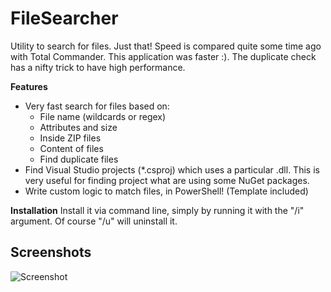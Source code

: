 # FileSearcher
Utility to search for files. Just that!
Speed is compared quite some time ago with Total Commander. This application was faster :).
The duplicate check has a nifty trick to have high performance.

**Features**
* Very fast search for files based on:
  * File name (wildcards or regex)
  * Attributes and size
  * Inside ZIP files
  * Content of files
  * Find duplicate files
* Find Visual Studio projects (*.csproj) which uses a particular .dll. This is very useful for finding project what are using some NuGet packages.
* Write custom logic to match files, in PowerShell! (Template included)

**Installation**
Install it via command line, simply by running it with the "/i" argument. Of course "/u" will uninstall it.

## Screenshots
![Screenshot](https://github.com/mathijsco/FileSearcher/releases/download/v1.0.0/screenshot.png)
